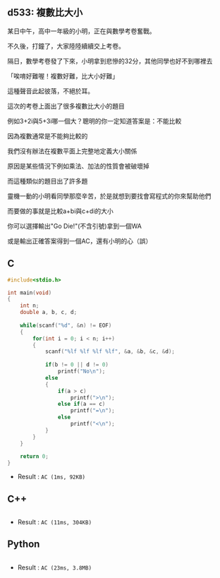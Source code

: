 ## d533: 複數比大小
某日中午，高中一年級的小明，正在與數學考卷奮戰。

不久後，打鐘了，大家陸陸續續交上考卷。

隔日，數學考卷發了下來，小明拿到悲慘的32分，其他同學也好不到哪裡去

「唉唷好難喔！複數好難，比大小好難」

這種聲音此起彼落，不絕於耳。

這次的考卷上面出了很多複數比大小的題目

例如3+2i與5+3i哪一個大？聰明的你一定知道答案是：不能比較

因為複數通常是不能夠比較的

我們沒有辦法在複數平面上完整地定義大小關係

原因是某些情況下例如乘法、加法的性質會被破壞掉

而這種類似的題目出了許多題

靈機一動的小明看同學那麼辛苦，於是就想到要找會寫程式的你來幫助他們

而要做的事就是比較a+bi與c+di的大小

你可以選擇輸出"Go Die!"(不含引號)拿到一個WA

或是輸出正確答案得到一個AC，還有小明的心（誤）
## C
```C
#include<stdio.h>

int main(void)
{
	int n;
	double a, b, c, d;
	
	while(scanf("%d", &n) != EOF)
	{
		for(int i = 0; i < n; i++)
		{
			scanf("%lf %lf %lf %lf", &a, &b, &c, &d);
		
			if(b != 0 || d != 0)
				printf("No\n");
			else
			{
				if(a > c)
					printf(">\n");
				else if(a == c)
					printf("=\n");
				else
					printf("<\n");	
			}		
		}
	}
	
	return 0;
}
```
 * Result : `AC (1ms, 92KB)`

## C++
```C++

```
 * Result : `AC (11ms, 304KB)`

## Python
```python

```
 * Result : `AC (23ms, 3.8MB)`
